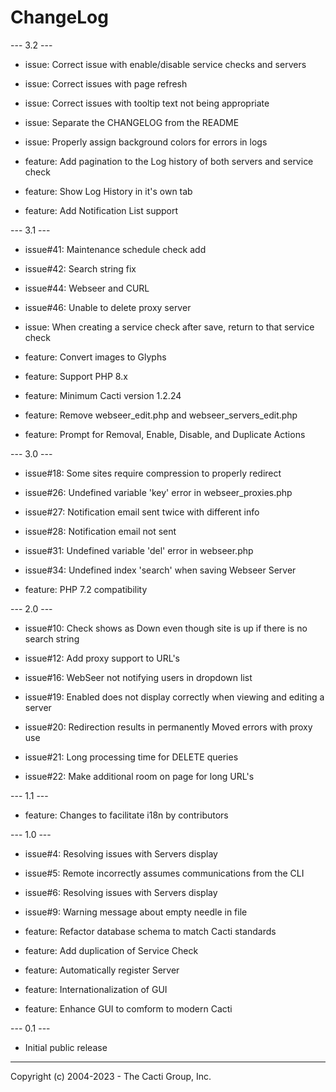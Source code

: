 # ChangeLog

--- 3.2 ---

* issue: Correct issue with enable/disable service checks and servers

* issue: Correct issues with page refresh

* issue: Correct issues with tooltip text not being appropriate

* issue: Separate the CHANGELOG from the README

* issue: Properly assign background colors for errors in logs

* feature: Add pagination to the Log history of both servers and service check

* feature: Show Log History in it's own tab

* feature: Add Notification List support

--- 3.1 ---

* issue#41: Maintenance schedule check add

* issue#42: Search string fix

* issue#44: Webseer and CURL

* issue#46: Unable to delete proxy server

* issue: When creating a service check after save, return to that service check

* feature: Convert images to Glyphs

* feature: Support PHP 8.x

* feature: Minimum Cacti version 1.2.24

* feature: Remove webseer_edit.php and webseer_servers_edit.php

* feature: Prompt for Removal, Enable, Disable, and Duplicate Actions

--- 3.0 ---

* issue#18: Some sites require compression to properly redirect

* issue#26: Undefined variable 'key' error in webseer_proxies.php

* issue#27: Notification email sent twice with different info

* issue#28: Notification email not sent

* issue#31: Undefined variable 'del' error in webseer.php

* issue#34: Undefined index 'search' when saving Webseer Server

* feature: PHP 7.2 compatibility

--- 2.0 ---

* issue#10: Check shows as Down even though site is up if there is no search
  string

* issue#12: Add proxy support to URL's

* issue#16: WebSeer not notifying users in dropdown list

* issue#19: Enabled does not display correctly when viewing and editing a server

* issue#20: Redirection results in permanently Moved errors with proxy use

* issue#21: Long processing time for DELETE queries

* issue#22: Make additional room on page for long URL's

--- 1.1 ---

* feature: Changes to facilitate i18n by contributors

--- 1.0 ---

* issue#4: Resolving issues with Servers display

* issue#5: Remote incorrectly assumes communications from the CLI

* issue#6: Resolving issues with Servers display

* issue#9: Warning message about empty needle in file

* feature: Refactor database schema to match Cacti standards

* feature: Add duplication of Service Check

* feature: Automatically register Server

* feature: Internationalization of GUI

* feature: Enhance GUI to comform to modern Cacti

--- 0.1 ---

* Initial public release

-----------------------------------------------
Copyright (c) 2004-2023 - The Cacti Group, Inc.

